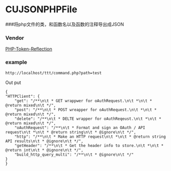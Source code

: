 CUJSONPHPFile
=============

###将php文件的类，和函数名以及函数的注释导出成JSON

### Vendor

[PHP-Token-Reflection](https://github.com/Andrewsville/PHP-Token-Reflection)

### example

	http://localhost/ttt/command.php?path=test
	
Out put

	{
    "HTTPClient": {
        "get": "/**\n\t * GET wrappwer for oAuthRequest.\n\t *\n\t * @return mixed\n\t */",
        "post": "/**\n\t * POST wreapper for oAuthRequest.\n\t *\n\t * @return mixed\n\t */",
        "delete": "/**\n\t * DELTE wrapper for oAuthReqeust.\n\t *\n\t * @return mixed\n\t */",
        "oAuthRequest": "/**\n\t * Format and sign an OAuth / API request\n\t *\n\t * @return string\n\t * @ignore\n\t */",
        "http": "/**\n\t * Make an HTTP request\n\t *\n\t * @return string API results\n\t * @ignore\n\t */",
        "getHeader": "/**\n\t * Get the header info to store.\n\t *\n\t * @return int\n\t * @ignore\n\t */",
        "build_http_query_multi": "/**\n\t * @ignore\n\t */"
    }
	}